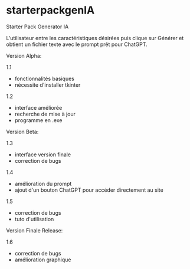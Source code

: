 # starterpackgenIA
Starter Pack Generator IA

L'utilisateur entre les caractéristiques désirées puis clique sur Générer et obtient un fichier texte avec le prompt prêt pour ChatGPT.



Version Alpha: 

1.1 
- fonctionnalités basiques
- nécessite d'installer tkinter

1.2
- interface améliorée
- recherche de mise à jour
- programme en .exe 



Version Beta:

1.3
- interface version finale
- correction de bugs

1.4
- amélioration du prompt
- ajout d'un bouton ChatGPT pour accéder directement au site

1.5
- correction de bugs
- tuto d'utilisation




Version Finale Release: 

1.6
- correction de bugs
- amélioration graphique

